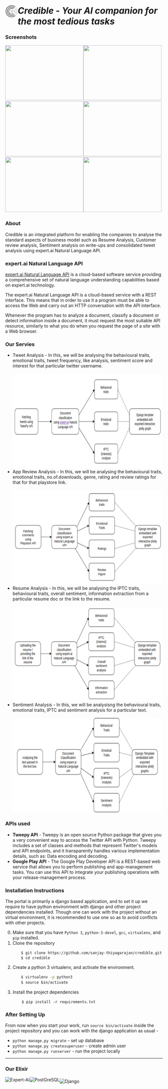 # <img align="left" alt="LOGO" width="40px" src="https://github.com/Techipeeyon/Images/blob/main/icons/logo-removebg-preview.png" /><em>Credible</em> - <em>Your AI companion for the most tedious tasks</em>  

### Screenshots  
<img src = "https://user-images.githubusercontent.com/42594454/122702085-4ae8be00-d26c-11eb-96db-3852d51cc6d8.png" width="250px" height="175px"><img src = "https://user-images.githubusercontent.com/42594454/122702229-8be0d280-d26c-11eb-93fd-e9393fbe2b9c.png" width="250px" height="175px"><img src = "https://user-images.githubusercontent.com/42594454/122702293-b29f0900-d26c-11eb-8cf8-a330c8ba541a.png" width="250px" height="175px"><img src="https://user-images.githubusercontent.com/42594454/122702344-d6fae580-d26c-11eb-873c-226ae0107b6f.png" width="250px" height="175px"><img src="https://user-images.githubusercontent.com/42594454/122702903-0d853000-d26e-11eb-91ba-9c66e6b33a53.png" width="250px" height="175px"><img src="https://user-images.githubusercontent.com/42594454/122702931-1d9d0f80-d26e-11eb-9445-877f961287f7.png" width="250px" height="175px">

### About
<p> Credible is an integrated platform for enabling the companies to analyse the standard aspects of business model such as Resume Analysis, Customer review analysis, Sentiment analysis on write-ups and consolidated tweet analysis using expert.ai Natural Language API.</p>

### expert.ai Natural Language API

[expert.ai Natural Language API](https://docs.expert.ai/nlapi/latest/) is a cloud-based software service providing a comprehensive set of natural language understanding capabilities based on expert.ai technology.

<p> The expert.ai Natural Language API is a cloud-based service with a REST interface. This means that in order to use it a program must be able to access the Web and carry out an HTTP conversation with the API interface.</p>

<p>Whenever the program has to analyze a document, classify a document or detect information inside a document, it must request the most suitable API resource, similarly to what you do when you request the page of a site with a Web browser.</p>

### Our Servies
<ul>
  <li>Tweet Analysis - In this, we will be analysing the behavioural traits, emotional traits, tweet frequency, like analysis, sentiment score and interest for that particular twitter username. </li>
  <br>
  <img src="https://github.com/Techipeeyon/Images/blob/main/icons/ta.png" height="300" width="800">
  <br>
  <li>App Review Analysis - In this, we will be analysing the behavioural traits, emotional traits, no.of.downloads, genre, rating and review ratings for that for that playstore link. </li>
  <br>
  <img src ="https://github.com/Techipeeyon/Images/blob/main/icons/appreive.png" height="300" width="800">
  <br>
  <li>Resume Analysis - In this, we will be analysing the IPTC traits, behavioural traits, overall sentiment, information extraction from a particular resume doc or the link to the resume. </li>
  <br>
  <img src ="https://github.com/Techipeeyon/Images/blob/main/icons/resume%20analysis.png" height="300" width="800">
  <br>
  <li>Sentiment Analysis - In this, we will be analysisng the behavioural traits, emotional traits, IPTC and sentiment analysis for a particular text.</li>
  <br>
  <img src="https://github.com/Techipeeyon/Images/blob/main/icons/sentimental%20analysis.png" height="300" width="800">
  <br>
 </ul>
 
### APIs used
<ul>
  <li><b>Tweepy API</b> - Tweepy is an open source Python package that gives you a very convenient way to access the Twitter API with Python. Tweepy includes a set of classes and methods that represent Twitter's models and API endpoints, and it transparently handles various implementation details, such as: Data encoding and decoding.</li>
  <li><b>Google Play API</b> - The Google Play Developer API is a REST-based web service that allows you to perform publishing and app-management tasks. You can use this API to integrate your publishing operations with your release-management process.</li>
 </ul>
 
### Installation Instructions
The portal is primarily a django based application, and to set it up we require to have 
python environment with django and other project dependencies installed. Though one can
work with the project without an virtual environment,  it is recommended to use one so 
as to avoid conflicts with other projects.

0. Make sure that you have `Python 3`, `python-3-devel`, `gcc`, `virtualenv`, and `pip` installed.     
1. Clone the repository

 ```
        $ git clone https://github.com/sanjay-thiyagarajan/credible.git
        $ cd credible
 ```
2. Create a python 3 virtualenv, and activate the environment.
 ```bash
        $ virtualenv -p python3
        $ source bin/activate
 ```   
3. Install the project dependencies
    ```
        $ pip install -r requirements.txt
    ```
### After Setting Up
From now when you start your work, run ``source bin/activate`` inside the project repository and you can work with the django application as usual - 

* `python manage.py migrate` - set up database
* `python manage.py createsuperuser` - create admin user
* `python manage.py runserver`  - run the project locally
 
        
----

### Our Elixir  

  
<img align="left" alt="Expert-Ai" width="auto" height="100px" src="https://mma.prnewswire.com/media/1283900/Expert_ai_Logo.jpg?p=facebook" />
<img align="left" alt="PostGreSQL" width="auto" height="100px" src="https://upload.wikimedia.org/wikipedia/commons/thumb/3/37/Plotly-logo-01-square.png/1200px-Plotly-logo-01-square.png" />
<img align="left" alt="Django" width="auto" height="70px" style="margin-top:5px" src="https://www.djangoproject.com/m/img/logos/django-logo-positive.png" />  
  



